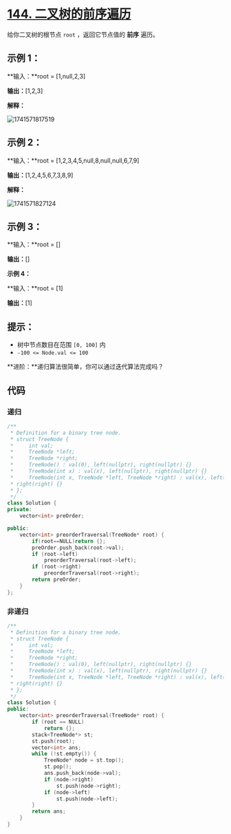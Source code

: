 # [144. 二叉树的前序遍历](https://leetcode.cn/problems/binary-tree-preorder-traversal/)

给你二叉树的根节点 `root` ，返回它节点值的 **前序** 遍历。

## **示例 1：**

**输入：**root = [1,null,2,3]

**输出：**[1,2,3]

**解释：**

![1741571817519](https://gitee.com/chen-houchao/images/raw/master/202503100956223.jpg)

## **示例 2：**

**输入：**root = [1,2,3,4,5,null,8,null,null,6,7,9]

**输出：**[1,2,4,5,6,7,3,8,9]

**解释：**

![1741571827124](https://gitee.com/chen-houchao/images/raw/master/202503100957495.jpg)

## **示例 3：**

**输入：**root = []

**输出：**[]

**示例 4：**

**输入：**root = [1]

**输出：**[1]

## **提示：**

- 树中节点数目在范围 `[0, 100]` 内
- `-100 <= Node.val <= 100`

**进阶：**递归算法很简单，你可以通过迭代算法完成吗？

## 代码

### 递归

```cpp
/**
 * Definition for a binary tree node.
 * struct TreeNode {
 *     int val;
 *     TreeNode *left;
 *     TreeNode *right;
 *     TreeNode() : val(0), left(nullptr), right(nullptr) {}
 *     TreeNode(int x) : val(x), left(nullptr), right(nullptr) {}
 *     TreeNode(int x, TreeNode *left, TreeNode *right) : val(x), left(left),
 * right(right) {}
 * };
 */
class Solution {
private:
    vector<int> preOrder;

public:
    vector<int> preorderTraversal(TreeNode* root) {
        if(root==NULL)return {};
        preOrder.push_back(root->val);
        if (root->left)
            preorderTraversal(root->left);
        if (root->right)
            preorderTraversal(root->right);
        return preOrder;
    }
};
```

### 非递归

```cpp
/**
 * Definition for a binary tree node.
 * struct TreeNode {
 *     int val;
 *     TreeNode *left;
 *     TreeNode *right;
 *     TreeNode() : val(0), left(nullptr), right(nullptr) {}
 *     TreeNode(int x) : val(x), left(nullptr), right(nullptr) {}
 *     TreeNode(int x, TreeNode *left, TreeNode *right) : val(x), left(left),
 * right(right) {}
 * };
 */
class Solution {
public:
    vector<int> preorderTraversal(TreeNode* root) {
        if (root == NULL)
            return {};
        stack<TreeNode*> st;
        st.push(root);
        vector<int> ans;
        while (!st.empty()) {
            TreeNode* node = st.top();
            st.pop();
            ans.push_back(node->val);
            if (node->right)
                st.push(node->right);
            if (node->left)
                st.push(node->left);
        }
        return ans;
    }
}
```


